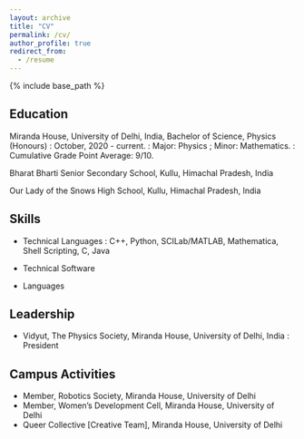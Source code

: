 ```yaml
---
layout: archive
title: "CV"
permalink: /cv/
author_profile: true
redirect_from:
  - /resume
---
```


{% include base_path %}

## Education

Miranda House, University of Delhi, India, Bachelor of Science, Physics (Honours)
:   October, 2020 - current.
:   Major: Physics ; Minor: Mathematics.
:   Cumulative Grade Point Average: 9/10.

Bharat Bharti Senior Secondary School, Kullu, Himachal Pradesh, India

Our Lady of the Snows High School, Kullu, Himachal Pradesh, India

Skills
------
* Technical Languages
: C++, Python, SCILab/MATLAB, Mathematica, Shell Scripting, C, Java 

* Technical Software
* Languages
  
Leadership
------
* Vidyut, The Physics Society, Miranda House, University of Delhi, India
: President

Campus Activities
----
* Member, Robotics Society, Miranda House, University of Delhi
* Member, Women’s Development Cell, Miranda House, University of Delhi
* Queer Collective [Creative Team], Miranda House, University of Delhi 
